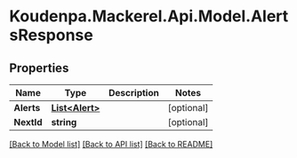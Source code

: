 # Koudenpa.Mackerel.Api.Model.AlertsResponse
## Properties

Name | Type | Description | Notes
------------ | ------------- | ------------- | -------------
**Alerts** | [**List&lt;Alert&gt;**](Alert.md) |  | [optional] 
**NextId** | **string** |  | [optional] 

[[Back to Model list]](../README.md#documentation-for-models) [[Back to API list]](../README.md#documentation-for-api-endpoints) [[Back to README]](../README.md)

